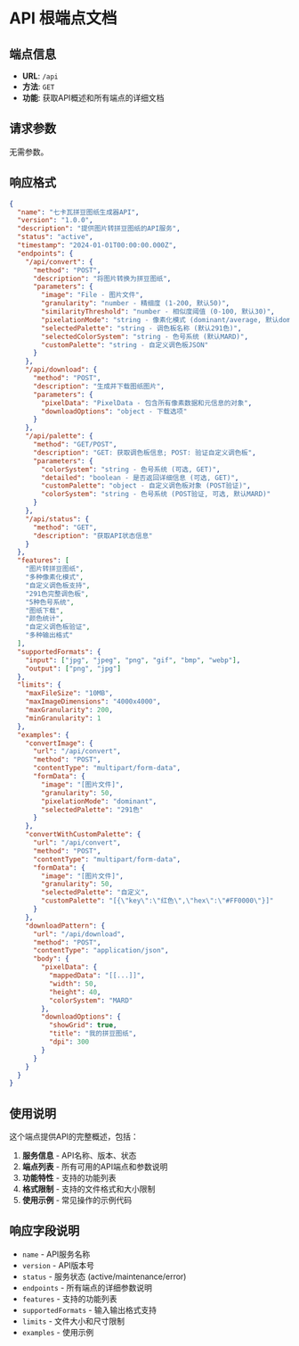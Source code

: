 # API 根端点文档

## 端点信息

- **URL**: `/api`
- **方法**: `GET`
- **功能**: 获取API概述和所有端点的详细文档

## 请求参数

无需参数。

## 响应格式

```json
{
  "name": "七卡瓦拼豆图纸生成器API",
  "version": "1.0.0",
  "description": "提供图片转拼豆图纸的API服务",
  "status": "active",
  "timestamp": "2024-01-01T00:00:00.000Z",
  "endpoints": {
    "/api/convert": {
      "method": "POST",
      "description": "将图片转换为拼豆图纸",
      "parameters": {
        "image": "File - 图片文件",
        "granularity": "number - 精细度 (1-200, 默认50)",
        "similarityThreshold": "number - 相似度阈值 (0-100, 默认30)",
        "pixelationMode": "string - 像素化模式 (dominant/average, 默认dominant)",
        "selectedPalette": "string - 调色板名称 (默认291色)",
        "selectedColorSystem": "string - 色号系统 (默认MARD)",
        "customPalette": "string - 自定义调色板JSON"
      }
    },
    "/api/download": {
      "method": "POST",
      "description": "生成并下载图纸图片",
      "parameters": {
        "pixelData": "PixelData - 包含所有像素数据和元信息的对象",
        "downloadOptions": "object - 下载选项"
      }
    },
    "/api/palette": {
      "method": "GET/POST",
      "description": "GET: 获取调色板信息; POST: 验证自定义调色板",
      "parameters": {
        "colorSystem": "string - 色号系统 (可选, GET)",
        "detailed": "boolean - 是否返回详细信息 (可选, GET)",
        "customPalette": "object - 自定义调色板对象 (POST验证)",
        "colorSystem": "string - 色号系统 (POST验证, 可选, 默认MARD)"
      }
    },
    "/api/status": {
      "method": "GET",
      "description": "获取API状态信息"
    }
  },
  "features": [
    "图片转拼豆图纸",
    "多种像素化模式",
    "自定义调色板支持",
    "291色完整调色板",
    "5种色号系统",
    "图纸下载",
    "颜色统计",
    "自定义调色板验证",
    "多种输出格式"
  ],
  "supportedFormats": {
    "input": ["jpg", "jpeg", "png", "gif", "bmp", "webp"],
    "output": ["png", "jpg"]
  },
  "limits": {
    "maxFileSize": "10MB",
    "maxImageDimensions": "4000x4000",
    "maxGranularity": 200,
    "minGranularity": 1
  },
  "examples": {
    "convertImage": {
      "url": "/api/convert",
      "method": "POST",
      "contentType": "multipart/form-data",
      "formData": {
        "image": "[图片文件]",
        "granularity": 50,
        "pixelationMode": "dominant",
        "selectedPalette": "291色"
      }
    },
    "convertWithCustomPalette": {
      "url": "/api/convert",
      "method": "POST",
      "contentType": "multipart/form-data",
      "formData": {
        "image": "[图片文件]",
        "granularity": 50,
        "selectedPalette": "自定义",
        "customPalette": "[{\"key\":\"红色\",\"hex\":\"#FF0000\"}]"
      }
    },
    "downloadPattern": {
      "url": "/api/download",
      "method": "POST",
      "contentType": "application/json",
      "body": {
        "pixelData": {
          "mappedData": "[[...]]",
          "width": 50,
          "height": 40,
          "colorSystem": "MARD"
        },
        "downloadOptions": {
          "showGrid": true,
          "title": "我的拼豆图纸",
          "dpi": 300
        }
      }
    }
  }
}
```

## 使用说明

这个端点提供API的完整概述，包括：

1. **服务信息** - API名称、版本、状态
2. **端点列表** - 所有可用的API端点和参数说明
3. **功能特性** - 支持的功能列表
4. **格式限制** - 支持的文件格式和大小限制
5. **使用示例** - 常见操作的示例代码

## 响应字段说明

- `name` - API服务名称
- `version` - API版本号
- `status` - 服务状态 (active/maintenance/error)
- `endpoints` - 所有端点的详细参数说明
- `features` - 支持的功能列表
- `supportedFormats` - 输入输出格式支持
- `limits` - 文件大小和尺寸限制
- `examples` - 使用示例
